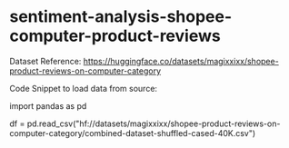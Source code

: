 # sentiment-analysis-shopee-computer-product-reviews
Dataset Reference: https://huggingface.co/datasets/magixxixx/shopee-product-reviews-on-computer-category

Code Snippet to load data from source:

import pandas as pd

df = pd.read_csv("hf://datasets/magixxixx/shopee-product-reviews-on-computer-category/combined-dataset-shuffled-cased-40K.csv")
